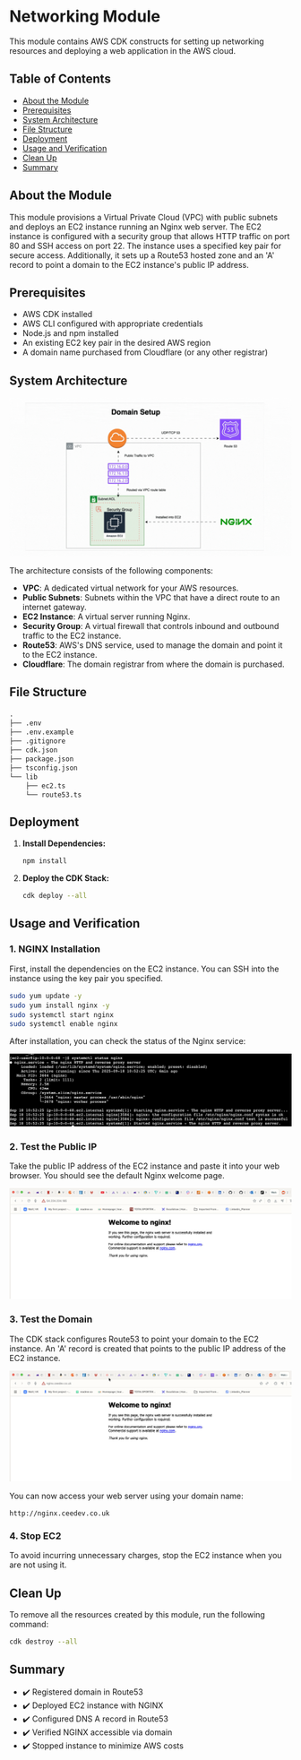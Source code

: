 # Networking Module

This module contains AWS CDK constructs for setting up networking resources and deploying a web application in the AWS cloud.

## Table of Contents

- [About the Module](#about-the-module)
- [Prerequisites](#prerequisites)
- [System Architecture](#system-architecture)
- [File Structure](#file-structure)
- [Deployment](#deployment)
- [Usage and Verification](#usage-and-verification)
- [Clean Up](#clean-up)
- [Summary](#summary)

## About the Module

This module provisions a Virtual Private Cloud (VPC) with public subnets and deploys an EC2 instance running an Nginx web server. The EC2 instance is configured with a security group that allows HTTP traffic on port 80 and SSH access on port 22. The instance uses a specified key pair for secure access. Additionally, it sets up a Route53 hosted zone and an 'A' record to point a domain to the EC2 instance's public IP address.

## Prerequisites

- AWS CDK installed
- AWS CLI configured with appropriate credentials
- Node.js and npm installed
- An existing EC2 key pair in the desired AWS region
- A domain name purchased from Cloudflare (or any other registrar)

## System Architecture

![DNS system design](screenshots/DNS_Project.gif)

The architecture consists of the following components:

- **VPC**: A dedicated virtual network for your AWS resources.
- **Public Subnets**: Subnets within the VPC that have a direct route to an internet gateway.
- **EC2 Instance**: A virtual server running Nginx.
- **Security Group**: A virtual firewall that controls inbound and outbound traffic to the EC2 instance.
- **Route53**: AWS's DNS service, used to manage the domain and point it to the EC2 instance.
- **Cloudflare**: The domain registrar from where the domain is purchased.

## File Structure

```
.
├── .env
├── .env.example
├── .gitignore
├── cdk.json
├── package.json
├── tsconfig.json
└── lib
    ├── ec2.ts
    └── route53.ts
```

## Deployment

1. **Install Dependencies:**

   ```bash
   npm install
   ```

2. **Deploy the CDK Stack:**
   ```bash
   cdk deploy --all
   ```

## Usage and Verification

### 1. NGINX Installation

First, install the dependencies on the EC2 instance. You can SSH into the instance using the key pair you specified.

```bash
sudo yum update -y
sudo yum install nginx -y
sudo systemctl start nginx
sudo systemctl enable nginx
```

After installation, you can check the status of the Nginx service:

![nginx installed in EC2](screenshots/systemctl_confirm.png)

### 2. Test the Public IP

Take the public IP address of the EC2 instance and paste it into your web browser. You should see the default Nginx welcome page.

![IP TEST](screenshots/normal_dns.png)

### 3. Test the Domain

The CDK stack configures Route53 to point your domain to the EC2 instance. An 'A' record is created that points to the public IP address of the EC2 instance.

![route53 A record](screenshots/domain_dns.png)

You can now access your web server using your domain name:

```
http://nginx.ceedev.co.uk
```

### 4. Stop EC2

To avoid incurring unnecessary charges, stop the EC2 instance when you are not using it.

## Clean Up

To remove all the resources created by this module, run the following command:

```bash
cdk destroy --all
```

## Summary

- ✔️ Registered domain in Route53
- ✔️ Deployed EC2 instance with NGINX
- ✔️ Configured DNS A record in Route53
- ✔️ Verified NGINX accessible via domain
- ✔️ Stopped instance to minimize AWS costs
